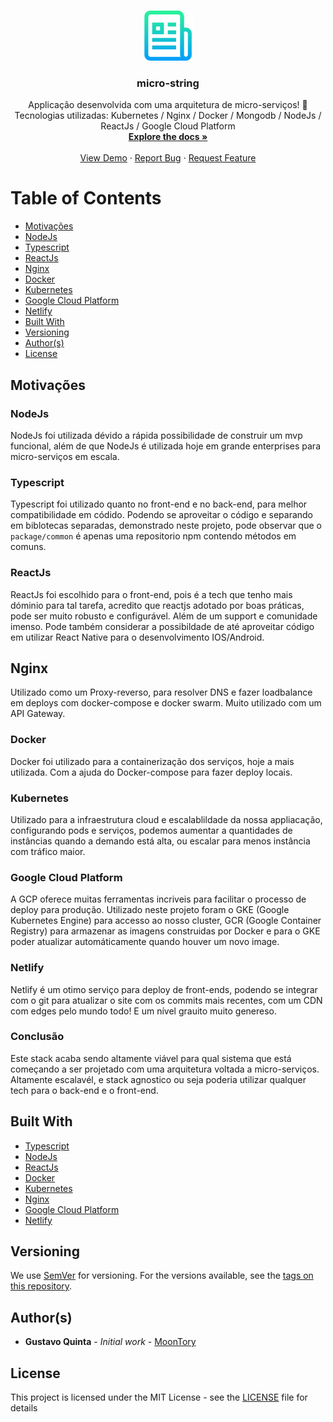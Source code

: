 <!-- PROJECT LOGO -->
<br />
<p align="center">
  <a href="https://github.com/MoonTory/micro-string">
    <img src="assets/logo.png" alt="Logo" width="80" height="80">
  </a>

  <h3 align="center">micro-string</h3>

  <p align="center">
    Applicação desenvolvida com uma arquitetura de micro-serviços! 🚀 Tecnologias utilizadas: Kubernetes / Nginx / Docker / Mongodb / NodeJs / ReactJs / Google Cloud Platform
    <br />
    <a href="https://github.com/MoonTory/micro-string"><strong>Explore the docs »</strong></a>
    <br />
    <br />
    <a href="https://github.com/MoonTory/micro-string">View Demo</a>
    ·
    <a href="https://github.com/MoonTory/micro-string/issues">Report Bug</a>
    ·
    <a href="https://github.com/MoonTory/micro-string/issues">Request Feature</a>
  </p>
</p>

<!-- TABLE OF CONTENTS -->

# Table of Contents

- [Motivações](#moticações)
- [NodeJs](#nodejs)
- [Typescript](#typescript)
- [ReactJs](#reactjs)
- [Nginx](#nginx)
- [Docker](#docker)
- [Kubernetes](#kubernetes)
- [Google Cloud Platform](#google-cloud-platform)
- [Netlify](#netlify)
- [Built With](#built-with)
- [Versioning](#versioning)
- [Author(s)](<#author(s)>)
- [License](#license)

## Motivações

### NodeJs

NodeJs foi utilizada dévido a rápida possibilidade de construir um mvp funcional, além de que
NodeJs é utilizada hoje em grande enterprises para micro-serviços em escala.

### Typescript

Typescript foi utilizado quanto no front-end e no back-end, para melhor compatibilidade em
códido. Podendo se aproveitar o código e separando em biblotecas separadas, demonstrado neste
projeto, pode observar que o `package/common` é apenas uma repositorio npm contendo métodos em
comuns.

### ReactJs

ReactJs foi escolhido para o front-end, pois é a tech que tenho mais dóminio para tal tarefa,
acredito que reactjs adotado por boas práticas, pode ser muito robusto e configurável. Além de
um support e comunidade imenso. Pode também considerar a possibildade de até aproveitar código
em utilizar React Native para o desenvolvimento IOS/Android.

## Nginx

Utilizado como um Proxy-reverso, para resolver DNS e fazer loadbalance em deploys com
docker-compose e docker swarm. Muito utilizado com um API Gateway.

### Docker

Docker foi utilizado para a containerização dos serviços, hoje a mais utilizada. Com a ajuda do
Docker-compose para fazer deploy locais.

### Kubernetes

Utilizado para a infraestrutura cloud e escalablildade da nossa appliacação, configurando pods
e serviços, podemos aumentar a quantidades de instâncias quando a demando está alta, ou escalar
para menos instância com tráfico maior.

### Google Cloud Platform

A GCP oferece muitas ferramentas incriveis para facilitar o processo de deploy para produção.
Utilizado neste projeto foram o GKE (Google Kubernetes Engine) para accesso ao nosso cluster,
GCR (Google Container Registry) para armazenar as imagens construidas por Docker e para o GKE
poder atualizar automáticamente quando houver um novo image.

### Netlify

Netlify é um otimo serviço para deploy de front-ends, podendo se integrar com o git para
atualizar o site com os commits mais recentes, com um CDN com edges pelo mundo todo! E um nível
grauito muito genereso.

### Conclusão

Este stack acaba sendo altamente viável para qual sistema que está começando a ser projetado
com uma arquitetura voltada a micro-serviços. Altamente escalavél, e stack agnostico ou seja
poderia utilizar qualquer tech para o back-end e o front-end.

## Built With

- [Typescript](https://www.typescriptlang.org/)
- [NodeJs](https://nodejs.org/en/)
- [ReactJs](https://reactjs.org/)
- [Docker](https://www.docker.com)
- [Kubernetes](https://kubernetes.io/)
- [Nginx](https://www.nginx.com/)
- [Google Cloud Platform](https://cloud.google.com/)
- [Netlify](https://www.netlify.com/)

## Versioning

We use [SemVer](http://semver.org/) for versioning. For the versions available, see the [tags on this repository](https://github.com/MoonTory/micro-string/tags).

## Author(s)

- **Gustavo Quinta** - _Initial work_ - [MoonTory](https://github.com/moontory)

## License

This project is licensed under the MIT License - see the [LICENSE](LICENSE) file for
details
